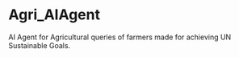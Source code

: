# Agri_AIAgent
AI Agent for Agricultural queries of farmers made for achieving UN Sustainable Goals.
